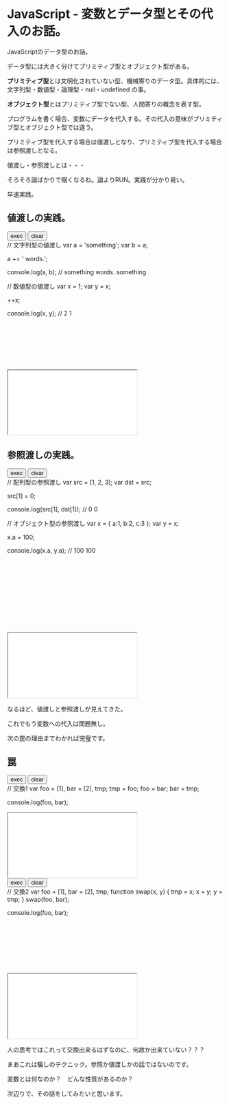JavaScript - 変数とデータ型とその代入のお話。
===

JavaScriptのデータ型のお話。

データ型には大きく分けてプリミティブ型とオブジェクト型がある。

**プリミティブ型**とは文明化されていない型、機械寄りのデータ型。具体的には、文字列型・数値型・論理型・null・undefined の事。

**オブジェクト型**とはプリミティブ型でない型、人間寄りの概念を表す型。

プログラムを書く場合、変数にデータを代入する。その代入の意味がプリミティブ型とオブジェクト型では違う。

プリミティブ型を代入する場合は値渡しとなり、プリミティブ型を代入する場合は参照渡しとなる。

値渡し・参照渡しとは・・・

そろそろ論ばかりで眠くなるね。論よりRUN。実践が分かり易い。

早速実践。

## 値渡しの実践。

<div class="jsrunner">
<button class="exc"><span class="underline">e</span>xec</button>
<button class="clr">clear</button>
<div class="src" style="height:300px;">// 文字列型の値渡し
var a = 'something';
var b = a;

a += ' words.';

console.log(a, b); // something words. something

// 数値型の値渡し
var x = 1;
var y = x;

++x;

console.log(x, y); // 2 1

</div>
<iframe class="ifm" src="../components/jsrunner/devtools.html"></iframe>
</div>

## 参照渡しの実践。

<div class="jsrunner">
<button class="exc"><span class="underline">e</span>xec</button>
<button class="clr">clear</button>
<div class="src" style="height:360px;">// 配列型の参照渡し
var src = [1, 2, 3];
var dst = src;
 
src[1] = 0;
 
console.log(src[1], dst[1]); // 0 0

// オブジェクト型の参照渡し
var x = {
	a:1,
	b:2,
	c:3
};
var y = x;

x.a = 100;

console.log(x.a, y.a); // 100 100

</div>
<iframe class="ifm" src="../components/jsrunner/devtools.html"></iframe>
</div>

なるほど、値渡しと参照渡しが見えてきた。

これでもう変数への代入は問題無し。

次の罠の理由までわかれば完璧です。

## 罠

<div class="jsrunner">
<button class="exc"><span class="underline">e</span>xec</button>
<button class="clr">clear</button>
<div class="src">// 交換1
var foo = [1], bar = [2], tmp;
tmp = foo;
foo = bar;
bar = tmp;

console.log(foo, bar);
</div>
<iframe class="ifm" src="../components/jsrunner/devtools.html"></iframe>
</div>

<div class="jsrunner">
<button class="exc"><span class="underline">e</span>xec</button>
<button class="clr">clear</button>
<div class="src" style="height:200px;">// 交換2
var foo = [1], bar = [2], tmp;
function swap(x, y) {
    tmp = x;
    x = y;
    y = tmp;
}
swap(foo, bar);

console.log(foo, bar);

</div>
<iframe class="ifm" src="../components/jsrunner/devtools.html"></iframe>
</div>

<link rel="stylesheet" href="../components/jsrunner/jsrunner.css">
<script type="text/javascript" src="../components/ace-builds/src-min-noconflict/ace.js" charset="utf-8"></script>
<script type="text/javascript" src="../components/jsrunner/jsrunner.js"></script>

人の思考ではこれって交換出来るはずなのに、何故か出来ていない？？？

まあこれは騙しのテクニック。参照か値渡しかの話ではないのです。

変数とは何なのか？　どんな性質があるのか？

次辺りで、その話をしてみたいと思います。
